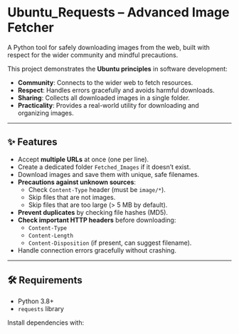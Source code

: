 # Ubuntu_Requests – Advanced Image Fetcher

A Python tool for safely downloading images from the web, built with respect for the wider community and mindful precautions.

This project demonstrates the **Ubuntu principles** in software development:

- **Community**: Connects to the wider web to fetch resources.  
- **Respect**: Handles errors gracefully and avoids harmful downloads.  
- **Sharing**: Collects all downloaded images in a single folder.  
- **Practicality**: Provides a real-world utility for downloading and organizing images.  

---

## ✨ Features

- Accept **multiple URLs** at once (one per line).
- Create a dedicated folder `Fetched_Images` if it doesn’t exist.
- Download images and save them with unique, safe filenames.
- **Precautions against unknown sources**:
  - Check `Content-Type` header (must be `image/*`).
  - Skip files that are not images.
  - Skip files that are too large (> 5 MB by default).
- **Prevent duplicates** by checking file hashes (MD5).
- **Check important HTTP headers** before downloading:
  - `Content-Type`
  - `Content-Length`
  - `Content-Disposition` (if present, can suggest filename).
- Handle connection errors gracefully without crashing.

---

## 🛠 Requirements

- Python 3.8+
- `requests` library

Install dependencies with:

